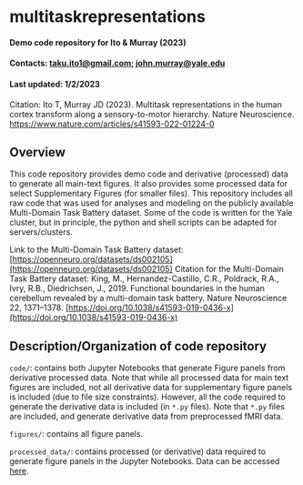 # multitaskrepresentations
#### Demo code repository for Ito &amp; Murray (2023)
#### Contacts: taku.ito1@gmail.com; john.murray@yale.edu
#### Last updated: 1/2/2023

Citation: Ito T, Murray JD (2023). Multitask representations in the human cortex transform along a sensory-to-motor hierarchy. Nature Neuroscience. https://www.nature.com/articles/s41593-022-01224-0

## Overview

This code repository provides demo code and derivative (processed) data to generate all main-text figures. It also provides some processed data for select Supplementary Figures (for smaller files). This repository includes all raw code that was used for analyses and modeling on the publicly available Multi-Domain Task Battery dataset. Some of the code is written for the Yale cluster, but in principle, the python and shell scripts can be adapted for servers/clusters.

Link to the Multi-Domain Task Battery dataset: [https://openneuro.org/datasets/ds002105](https://openneuro.org/datasets/ds002105)
Citation for the Multi-Domain Task Battery dataset:
King, M., Hernandez-Castillo, C.R., Poldrack, R.A., Ivry, R.B., Diedrichsen, J., 2019. Functional boundaries in the human cerebellum revealed by a multi-domain task battery. Nature Neuroscience 22, 1371–1378. [https://doi.org/10.1038/s41593-019-0436-x](https://doi.org/10.1038/s41593-019-0436-x)


## Description/Organization of code repository

`code/`: contains both Jupyter Notebooks that generate Figure panels from derivative processed data. Note that while all processed data for main text figures are included, not all derivative data for supplementary figure panels is included (due to file size constraints). However, all the code required to generate the derivative data is included (in `*.py` files). Note that `*.py` files are included, and generate derivative data from preprocessed fMRI data.

`figures/`: contains all figure panels.

`processed_data/`: contains processed (or derivative) data required to generate figure panels in the Jupyter Notebooks. Data can be accessed [here](https://drive.google.com/drive/folders/1ooZgxGzVtkgHmeZz7BZI79qcYML2XFwX?usp=sharing).

<!---
`code/preprocessing/`: contains all preprocessing scripts that processed the raw MDTB dataset from OpenNeuro. Preprocessing was performed using QuNex (version 0.61.17; [https://qunex.yale.edu/](https://qunex.yale.edu/)). Postprocessing (i.e., task activation estimation) can be found in `code/preprocessing/glm_scripts/`. Note that all preprocessing scripts are provided as-is, as they were all performed on Yale's compute cluster. Preprocessing scripts are provided as a reference for those who wish to adapt them to their needs. Any questions can be directed to taku.ito1@gmail.com.
-->
